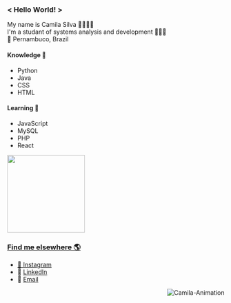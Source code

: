### < Hello World! >
My name is Camila Silva 👩🏽🇧🇷 <br>
I'm a studant of systems analysis and development 👩🏽‍💻 <br>
📍 Pernambuco, Brazil <br>
  
####  Knowledge 🧠
- Python
- Java
- CSS
- HTML
####  Learning 🚀
- JavaScript
- MySQL  
- PHP
- React

<div>
  <a href="https://github.com/camilams27">
  <img height="180em" src="https://github-readme-stats.vercel.app/api/top-langs/?username=camilams27&layout=compact&langs_count=7&theme=chartreuse-dark"/>
</div>

### Find me elsewhere 🌎
- 📸 [Instagram](https://www.instagram.com/camii.las/) 
- 💼 [LinkedIn](https://www.linkedin.com/in/camila-silva-8968aa1b3/)
- 📧 [Email](mailto:camilamariasilva.2021@gmail.com)
 
<img align="right" alt="Camila-Animation" src="https://camilams27.github.io/imagem/">
  
  
  

